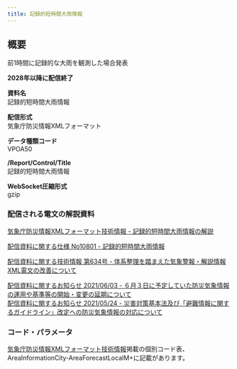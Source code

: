 ```yaml
---
title: 記録的短時間大雨情報
---
```


## 概要
前1時間に記録的な大雨を観測した場合発表

**2028年以降に配信終了**

**資料名** <br/>
 記録的短時間大雨情報
 
**配信形式** <br/>
 気象庁防災情報XMLフォーマット

**データ種類コード** <br/>
 VPOA50

**/Report/Control/Title** <br/>
 記録的短時間大雨情報
 
**WebSocket圧縮形式** <br/>
 gzip

### 配信される電文の解説資料
[気象庁防災情報XMLフォーマット技術情報 - 記録的短時間大雨情報の解説](https://dmdata.jp/docs/jma/manual/0203-0203.pdf)


[配信資料に関する仕様 No10801 - 記録的短時間大雨情報](https://www.data.jma.go.jp/suishin/shiyou/pdf/no10801)


[配信資料に関する技術情報 第634号 - 体系整理を踏まえた気象警報・解説情報XML電文の改善について](https://dmdata.jp/docs/jma/technical/634.pdf) 


[配信資料に関するお知らせ 2021/06/03 - ６月３日に予定していた防災気象情報の運用や基準等の開始・変更の延期について](https://dmdata.jp/docs/jma/notice/20210603a.pdf) <br/>
[配信資料に関するお知らせ 2021/05/24 - 災害対策基本法及び「避難情報に関するガイドライン」改定への防災気象情報の対応について](https://dmdata.jp/docs/jma/notice/20210524a.pdf) <br/>

### コード・パラメータ
[気象庁防災情報XMLフォーマット技術情報](http://xml.kishou.go.jp/tec_material.html)掲載の個別コード表、AreaInformationCity-AreaForecastLocalM+に記載があります。
